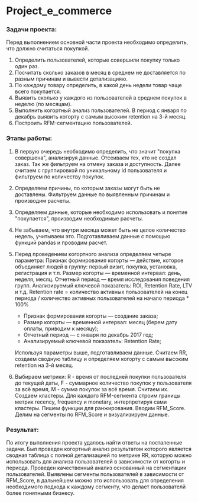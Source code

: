# Project_e_commerce
### Задачи проекта:
Перед выполнением основной части проекта необходимо определить, что должно считаться покупкой.
1. Определить пользователей, которые совершили покупку только один раз.
2. Посчитать сколько заказов в месяц в среднем не доставляется по разным причинам и вывести детализацияю.
3. По каждому товару определить, в какой день недели товар чаще всего покупается. 
4. Выявить сколько у каждого из пользователей в среднем покупок в неделю (по месяцам).
5. Выполнить когортный анализ пользователей. В период с января по декабрь выявить когорту с самым высоким retention на 3-й месяц. 
6. Построить RFM-сегментацию пользователей. 
### Этапы работы:
1. В первую очередь необходимо определить, что значит "покупка совершена", анализируя данные. Отсеиваем тех, кто не создал заказ. Так же фильтруем на отмену заказа и доступность. Далее считаем с группировкой по уникальному id пользователя и фильтруем по количеству покупок.
2. Определяем причины, по которым заказы могут быть не доставлены. Фильтруем данные по выявленным причинам и производим расчеты.
3. Определяем данные, которые необходимо использовать и понятие "покупается", производим необходимые расчеты.
4. Не забываем, что внутри месяца может быть не целое количество недель, учитываем это. Подготавливаем данные с помощью функций pandas и проводим расчет.
5. Перед проведением когортного анализа определяем четыре параметра: Признак формирования когорты — действие, которое объединяет людей в группу: первый визит, покупка, установка, регистрация и т.п. Размер когорты — временной интервал: день, неделя, месяц. Отчетный период — время исследования поведения групп. Анализируемый ключевой показатель: ROI, Retention Rate, LTV и т.д. Retention rate = количество активных пользователей на конец периода / количество активных пользователей на начало периода * 100%
    - Признак формирования когорты — создание заказа;
    - Размер когорты — временной интервал: месяц (берем дату оплаты, приводим к месяцу);
    - Отчетный период — с января по декабрь 2017 год;
    - Анализируемый ключевой показатель: Retention Rate;
    
    Используя параметры выше, подготавливаем данные. Считаем RR, создаем сводную таблицу и определяем когорту с самым высоким retention на 3-й месяц.

6. Выбираем метрики: R - время от последней покупки пользователя до текущей даты, F - суммарное количество покупок у пользователя за всё время, M - сумма покупок за всё время. Считаем их. Создаем кластеры. Для каждого RFM-сегмента строим границы метрик recency, frequency и monetary, интерпретируя сами кластеры. Пишем функции для ранжирования. Вводим RFM_Score. Делим на сегменты по RFM_Score и визуализируем данные.
### Результат:
По итогу выполнения проекта удалось найти ответы на посталенные задачи. Был проведен когортный анализ результатом которого является сводная таблица с полной детализацией по метрике RR, которую можно использовать для анализа пользователей в зависимости от когорты и периода. Проведен качественный анализ основанный на сегментации пользователей. Выявлены сегменты пользователей в зависимости от RFM_Score, в дальнейшем можно это использовать для определения необходимого подхода к каждому сегменту, что делает пользователй более понятными бизнесу.




